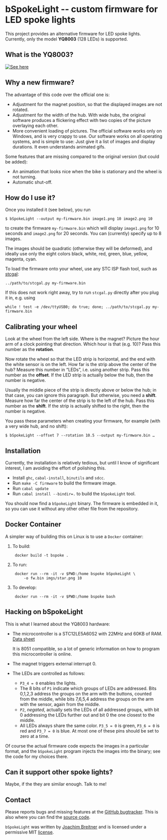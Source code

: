 bSpokeLight -- custom firmware for LED spoke lights
===================================================

This project provides an alternative firmware for LED spoke lights. Currently,
only the model **YQ8003** (128 LEDs) is supported.

What is the YQ8003?
-------------------

[![See here](https://img.youtube.com/vi/oN4Q87aC5l4/0.jpg)](https://www.youtube.com/watch?v=oN4Q87aC5l4)

Why a new firmware?
-------------------

The advantage of this code over the official one is:

 * Adjustment for the magnet position, so that the displayed images are not
   rotated.
 * Adjustment for the width of the hub. With wide hubs, the original software
   produces a flickering effect with two copies of the picture overlaying each
   other.
 * More convenient loading of pictures. The official software works only on
   Windows, and is very crappy to use. Our software works on all operating
   systems, and is simple to use: Just give it a list of images and display
   durations. It even understands animated gifs.

Some features that are missing compared to the original version (but could be
added):

 * An animation that looks nice when the bike is stationary and the wheel is
   not turning.
 * Automatic shut-off.

How do I use it?
----------------

Once you installed it (see below), you run

    $ bSpokeLight --output my-firmware.bin image1.png 10 image2.png 10

to create the firmware `my-firmware.bin` which will display `image1.png` for 10
seconds and `image2.png` for 20 seconds. You can (currently) specify up to 8
images.

The images should be quadratic (otherwise they will be deformed), and ideally
use only the eight colors black, white, red, green, blue, yellow, magenta,
cyan.

To load the firmware onto your wheel, use any STC ISP flash tool, such as
[stcgal](https://github.com/grigorig/stcgal):

    ../path/to/stcgal.py my-firmware.bin

If this does not work right away, try to run `stcgal.py` directly after you
plug it in, e.g. using

    while ! test -e /dev/ttyUSB0; do true; done; ../path/to/stcgal.py my-firmware.bin

Calibrating your wheel
----------------------

Look at the wheel from the left side. Where is the magnet? Picture the hour arm
of a clock pointing that direction. Which hour is that (e.g. 10)? Pass this
number as the **rotation**.

Now rotate the wheel so that the LED strip is horizontal, and the end with the
white sensor is on the left. How far is the strip above the center of the hub?
Measure this number in “LEDs”, i.e. using another strip. Pass this number as
the **offset**. If the LED strip is actually below the hub, then the number is
negative.

Usually the middle piece of the strip is directly above or below the hub;
in that case, you can ignore this paragraph. But otherwise, you need a
**shift**. Measure how far the center of the strip is to the left of the hub.
Pass this number as the **shift**. If the strip is actually shifted to the
right, then the number is negative.

You pass these parameters when creating your firmware, for example (with a very
wide hub, and no shift):

    $ bSpokeLight --offset 7 --rotation 10.5 --output my-firmware.bin …

Installation
------------

Currently, the installation is relatively tedious, but until I know of
significant interest, I am avoiding the effort of polishing this.

 * Install `ghc`, `cabal-install`, `binutils` and `sdcc`.
 * Run `make -C firmware` to build the firmware image.
 * Run `cabal update`
 * Run `cabal install --bindir=.` to build the `bSpokeLight` tool.

You should now find a `bSpokeLight` binary. The firmware is embedded in it, so
you can use it without any other other file from the repository.

Docker Container
----------------

A simpler way of building this on Linux is to use a `Docker` container:

1. To build:

        docker build -t bspoke .

2. To run:

        docker run --rm -it -v $PWD:/home bspoke bSpokeLight \
            -o fw.bin imgs/star.png 10

3. To develop:

        docker run --rm -it -v $PWD:/home bspoke bash

Hacking on bSpokeLight
----------------------

This is what I learned about the YQ8003 hardware:

 * The microcontroller is a STC12LE5A60S2 with 22MHz and 60KB of RAM. [Data
   sheet](www.stcmcu.com/datasheet/stc/stc-ad-pdf/stc12c5a60s2-english.pdf)

   It is 8051 compatible, so a lot of generic information on how to program
   this microcontroller is online.
 * The magnet triggers external interrupt 0.
 * The LEDs are controlled as follows:

   - `P3_4 = 0` enables the lights.
   - The 8 bits of `P1` indicate which groups of LEDs are addressed. Bits 0,1,2,3
     address the groups on the arm with the buttons, counted from the middle,
     while bits 7,6,5,4 address the groups on the arm with the sensor, again
     from the middle.
   - `P2`, _negated_, actually sets the LEDs of all addressed groups, with bit
     0 addressing the LEDs further out and bit 0 the one closest to the middle.
   - All LEDs always share the same color. `P3_5 = 0` is green, `P3_6 = 0` is
     red and `P3_7 = 0` is blue. At most one of these pins should be set to
     zero at a time.

Of course the actual firmware code expects the images in a particular format,
and the `bSpokeLight` program injects the images into the binary; see the code
for my choices there.

Can it support other spoke lights?
----------------------------------

Maybe, if the they are similar enough. Talk to me!

Contact
-------

Please reports bugs and missing features at the [GitHub bugtracker]. This is
also where you can find the [source code].

`bSpokeLight` was written by [Joachim Breitner] and is licensed under a
permissive MIT [license].

[GitHub bugtracker]: https://github.com/nomeata/bSpokeLight/issues
[source code]: https://github.com/nomeata/bSpokeLight
[Joachim Breitner]: http://www.joachim-breitner.de/
[license]: https://github.com/nomeata/bSpokeLight/blob/LICENSE
